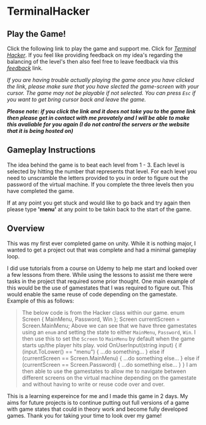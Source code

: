 # TerminalHacker

## Play the Game!

Click the following link to play the game and support me. Click for *[Terminal Hacker](https://sharemygame.com/@UmHeyThere/terminal-hacker-1-0?fbclid=IwAR1kJsu6oVLwbqLBEZPC101vzNH_3Qytk2r4c7daWx5KoyNBP2W9QUDbGmk)*. If you feel like providing feedback on my idea's regarding the balancing of the level's then also feel free to leave feedback via this *[feedback](https://docs.google.com/forms/d/1u79wHWWwkceLrxiWsusQMkOJdfi7okWby8RUGGxfBrQ/edit?fbclid=IwAR2eZNSo-2g90EYcAmx1PX52ArfB5GtqyEm_y5KsfcTR5IdG3NXtiAAcLHc)* link.

*If you are having trouble actually playing the game once you have clicked the link, please make sure that you have slected the game-screen with your cursor. The game may not be playable if not selected. You can press `Esc` if you want to get bring cursor back and leave the game.*

***Please note: if you click the link and it does not take you to the game link then please get in contact with me provately and I will be able to make this avaliable for you again (I do not control the servers or the website that it is being hosted on)*** 

## Gameplay Instructions

The idea behind the game is to beat each level from 1 - 3. Each level is selected by hitting the number that represents that level. For each level you need to unscramble the letters provided to you in order to figure out the password of the virtual machine. If you complete the three levels then you have completed the game. 

If at any point you get stuck and would like to go back and try again then please type **'menu'** at any point to be takin back to the start of the game.

## Overview
This was my first ever completed game on unity. While it is nothing major, I wanted to get a project out that was complete and had a minimal gameplay loop.

I did use tutorials from a course on Udemy to help me start and looked over a few lessons from there. While using the lessons to assist me there were tasks in the project that required some prior thought. One main example of this would be the use of gamestates that I was required to figure out. This would enable the same reuse of code depending on the gamestate. Example of this as follows:

> The below code is from the Hacker class within our game.
    enum Screen { MainMenu, Password, Win };
    Screen currentScreen = Screen.MainMenu;
> Above we can see that we have three gamestates using an `enum` and setting the state to either `MainMenu`, `Password`, `Win`. I then use this to set the `Screen` to `MainMenu` by default when the game starts up/the player hits play.
    void OnUserInput(string input)
    {
        if (input.ToLower() == "menu")
        {
            ...do something...
        }
        else if (currentScreen == Screen.MainMenu)
        {
            ...do something else...
        }
        else if (currentScreen == Screen.Password)
        {
            ...do something else...
        }
    }
> I am then able to use the gamestates to allow me to navigate between different screens on the virtual machine depending on the gamestate and without having to write or reuse code over and over.

This is a learning expereince for me and I made this game in 2 days. My aims for future projects is to continue putting out full versions of a game with game states that could in theory work and become fully developed games. Thank you for taking your time to look over my game!